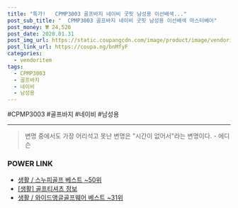 ```yaml
--- 
title: "특가!   CPMP3003 골프바지 네이비 굿핏 남성용 이선배색..." 
post_sub_title: "  CPMP3003 골프바지 네이비 굿핏 남성용 이선배색 마스터베어" 
post_money: ₩ 24,520 
post_date: 2020.01.31 
post_img_url: https://static.coupangcdn.com/image/product/image/vendoritem/2018/03/09/3560356012/76384295-5036-4e37-97d8-2753049bf90e.jpg 
post_link_url: https://coupa.ng/bnMfyF 
categories: 
  - vendoritem 
tags: 
  - CPMP3003 
  - 골프바지 
  - 네이비 
  - 남성용 
--- 
```

  #CPMP3003 #골프바지 #네이비 #남성용 
<hr> 

> 변명 중에서도 가장 어리석고 못난 변명은 "시간이 없어서"라는 변명이다. - 에디슨 


### POWER LINK

* <a href="https://blog.naver.com/santokki14/221777412222" target="_blank">생활 / 스누피골프 베스트 ~50위</a>
* <a href="https://blog.naver.com/sakai111/221767736642" target="_blank"> [생활] 골프티셔츠 정보 </a>
* <a href="https://blog.naver.com/santokki14/221777025465" target="_blank">생활 / 와이드앵글골프웨어 베스트 ~31위</a>
